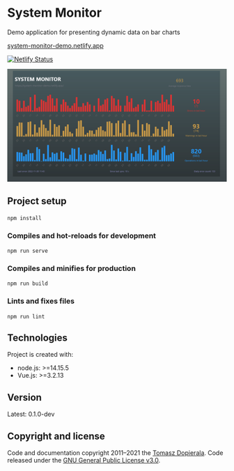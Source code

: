 # System Monitor

Demo application for presenting dynamic data on bar charts

[system-monitor-demo.netlify.app](https://system-monitor-demo.netlify.app/)

[![Netlify Status](https://api.netlify.com/api/v1/badges/57e6f901-91ea-4c58-a1e7-155123583547/deploy-status)](https://app.netlify.com/sites/system-monitor-demo/deploys)

![system-monitor-screenshot](system-monitor.png)

## Project setup
```
npm install
```

### Compiles and hot-reloads for development
```
npm run serve
```

### Compiles and minifies for production
```
npm run build
```

### Lints and fixes files
```
npm run lint
```

## Technologies
Project is created with:
* node.js: >=14.15.5 
* Vue.js: >=3.2.13

## Version
Latest: 0.1.0-dev


## Copyright and license
Code and documentation copyright 2011–2021 the [Tomasz Dopierala](https://github.com/tdopierala).
Code released under the [GNU General Public License v3.0](https://github.com/tdopierala/quizzer/blob/master/LICENSE).

